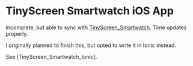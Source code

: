 TinyScreen Smartwatch iOS App
=============================

Incomplete, but able to sync with [TinyScreen_Smartwatch](https://codebender.cc/sketch:91833#TinyScreen_Smartwatch.ino). Time updates properly.

I originally planned to finish this, but opted to write it in Ionic instead.

See [TinyScreen_Smartwatch_Ionic].
